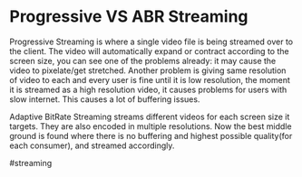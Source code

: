 # Progressive VS ABR Streaming
Progressive Streaming is where a single video file is being streamed over to the client. The video will automatically expand or contract according to the screen size, you can see one of the problems already: it may cause the video to pixelate/get stretched. Another problem is giving same resolution of video to each and every user is fine until it is low resolution, the moment it is streamed as a high resolution video, it causes problems for users with slow internet. This causes a lot of buffering issues.

Adaptive BitRate Streaming streams different videos for each screen size it targets. They are also encoded in multiple resolutions. Now the best middle ground is found where there is no buffering and highest possible quality(for each consumer), and streamed accordingly.

#streaming